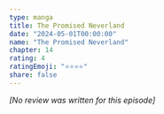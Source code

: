 ```yaml
---
type: manga
title: The Promised Neverland
date: "2024-05-01T00:00:00"
name: "The Promised Neverland"
chapter: 14
rating: 4
ratingEmoji: "⭐️⭐️⭐️⭐️"
share: false
---
```


_[No review was written for this episode]_